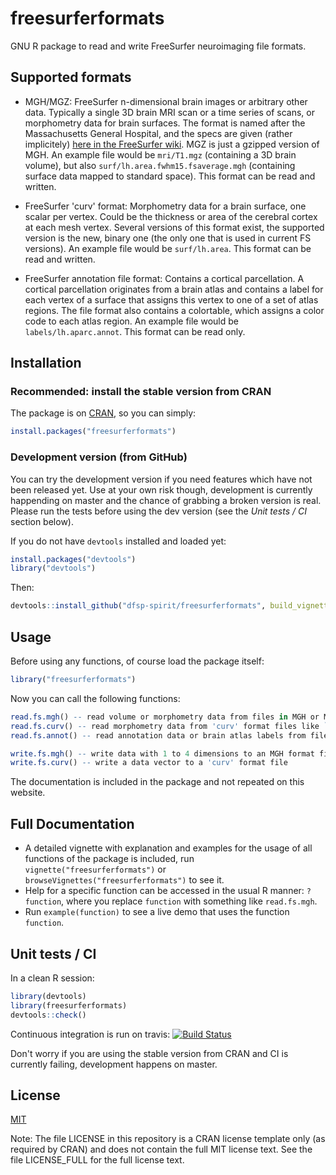 # freesurferformats
GNU R package to read and write FreeSurfer neuroimaging file formats.

## Supported formats

* MGH/MGZ: FreeSurfer n-dimensional brain images or arbitrary other data. Typically a single 3D brain MRI scan or a time series of scans, or morphometry data for brain surfaces. The format is named after the Massachusetts General Hospital, and the specs are given (rather implicitely) [here in the FreeSurfer wiki](https://surfer.nmr.mgh.harvard.edu/fswiki/FsTutorial/MghFormat). MGZ is just a gzipped version of MGH. An example file would be `mri/T1.mgz` (containing a 3D brain volume), but also `surf/lh.area.fwhm15.fsaverage.mgh` (containing surface data mapped to standard space). This format can be read and written.

* FreeSurfer 'curv' format: Morphometry data for a brain surface, one scalar per vertex. Could be the thickness or area of the cerebral cortex at each mesh vertex. Several versions of this format exist, the supported version is the new, binary one (the only one that is used in current FS versions). An example file would be `surf/lh.area`. This format can be read and written.

* FreeSurfer annotation file format: Contains a cortical parcellation. A cortical parcellation originates from a brain atlas and contains a label for each vertex of a surface that assigns this vertex to one of a set of atlas regions. The file format also contains a colortable, which assigns a color code to each atlas region. An example file would be `labels/lh.aparc.annot`. This format can be read only.


## Installation

### Recommended: install the stable version from CRAN

The package is on [CRAN](https://CRAN.R-project.org/package=freesurferformats), so you can simply:

```r
install.packages("freesurferformats")
```

### Development version (from GitHub)

You can try the development version if you need features which have not been released yet. Use at your own risk though, development is currently happending on master and the chance of grabbing a broken version is real. Please run the tests before using the dev version (see the *Unit tests / CI* section below).

If you do not have `devtools` installed and loaded yet:

```r
install.packages("devtools")
library("devtools")
```

Then:

```r
devtools::install_github("dfsp-spirit/freesurferformats", build_vignettes=TRUE)
```


## Usage

Before using any functions, of course load the package itself:

```r
library("freesurferformats")
```

Now you can call the following functions:


```r
read.fs.mgh() -- read volume or morphometry data from files in MGH or MGZ format, e.g., `mri/brain.mgz` or `surf/lh.area.fwhm10.fsaverage.mgh`.
read.fs.curv() -- read morphometry data from 'curv' format files like `surf/lh.area`
read.fs.annot() -- read annotation data or brain atlas labels from files like `label/lh.aparc.annot`

write.fs.mgh() -- write data with 1 to 4 dimensions to an MGH format file
write.fs.curv() -- write a data vector to a 'curv' format file
```

The documentation is included in the package and not repeated on this website.

## Full Documentation

* A detailed vignette with explanation and examples for the usage of all functions of the package is included, run `vignette("freesurferformats")` or `browseVignettes("freesurferformats")` to see it.
* Help for a specific function can be accessed in the usual R manner: `?function`, where you replace `function` with something like `read.fs.mgh`.
* Run `example(function)` to see a live demo that uses the function `function`.


## Unit tests / CI


In a clean R session:

```r
library(devtools)
library(freesurferformats)
devtools::check()
```

Continuous integration is run on travis: [![Build Status](https://travis-ci.org/dfsp-spirit/freesurferformats.svg?branch=master)](https://travis-ci.org/dfsp-spirit/freesurferformats)

Don't worry if you are using the stable version from CRAN and CI is currently failing, development happens on master.


## License

[MIT](https://opensource.org/licenses/MIT)

Note: The file LICENSE in this repository is a CRAN license template only (as required by CRAN) and does not contain the full MIT  license text. See the file LICENSE_FULL for the full license text.
